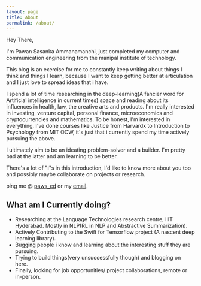 ```yaml
---
layout: page
title: About
permalink: /about/
---
```


Hey There,

I'm Pawan Sasanka Ammanamanchi, just completed my computer and communication engineering from the manipal institute of technology. 

This blog is an exercise for me to constantly keep writing about things I think and things I learn, because I want to keep getting better at articulation and I just love to spread ideas that i have.

I spend a lot of time researching in the deep-learning(A fancier word for Artificial intelligence in current times) space and reading about  its influences in health, law, the creative arts and products. I'm really interested in investing, venture capital, personal finance, microeconomics and cryptocurrencies and mathematics. To be honest, I'm interested in everything, I've done courses like Justice from Harvardx to Introduction to Psychology from MIT OCW, it's just that i currently spend my time actively pursuing the above.

I ultimately aim to be an ideating problem-solver and a builder. I'm pretty bad at the latter and am learning to be better.

There's a lot of "I"s in this introduction, I'd like to know more about you too and possibly maybe collaborate on projects or research.

ping me @ [paws_ed](https://twitter.com/paws_ed) or my [email](mailto:pawansasanka@gmail.com).

## What am I Currently doing?

  - Researching at the Language Technologies research centre, IIIT Hyderabad. Mostly in NLP(RL in NLP and Abstractive Summarization).
  - Actively Contributing to the Swift for Tensorflow project (A nascent deep learning library).
  - Bugging people i know and learning about the interesting stuff they are pursuing. 
  - Trying to build things(very unsuccessfully though) and blogging on here. 
  - Finally, looking for job opportunities/ project collaborations, remote or in-person.
  

